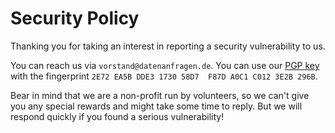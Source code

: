 # Security Policy

Thanking you for taking an interest in reporting a security vulnerability to us.

You can reach us via `vorstand@datenanfragen.de`. You can use our [PGP key](https://www.datenanfragen.de/pgp/3E2B296B.asc) with the fingerprint `2E72 EA5B DDE3 1730 58D7  F87D A0C1 C012 3E2B 296B`.

Bear in mind that we are a non-profit run by volunteers, so we can't give you any special rewards and might take some time to reply.
But we will respond quickly if you found a serious vulnerability!





